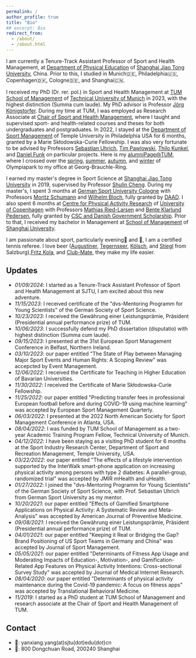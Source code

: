 ```yaml
---
permalink: /
author_profile: true
title: "Bio"
## excerpt: Bio
redirect_from: 
  - /about/
  - /about.html
---
```


I am currently a Tenure-Track Assistant Professor of Sport and Health Management, at [Department of Physical Education](https://tiyuxi.sjtu.edu.cn) of [Shanghai Jiao Tong University](https://www.sjtu.edu.cn/), China. Prior to this, I studied in Munich🇩🇪, Philadelphia🇺🇸, Copenhagen🇩🇰, Cologne🇩🇪, and Shanghai🇨🇳.

I received my PhD (Dr. rer. pol.) in Sport and Health Management at [TUM School of Management](https://www.wi.tum.de/) of [Technical University of Munich](https://www.tum.de/) in 2023, with the highest distinction (Summa cum laude). My PhD advisor is Professor [Jörg Königstorfer](https://www.sg.tum.de/en/mgt/team/ordinarius/). During my time at TUM, I was employed as Research Associate at [Chair of Sport and Health Management](https://www.sg.tum.de/en/mgt/home/), where I taught and supervised sport- and health-related courses and theses for both undergraduates and postgraduates. In 2022, I stayed at the [Department of Sport Management](https://sthm.temple.edu/sport-and-recreation-management/) of Temple University in Philadelphia USA for 6 months, granted by a Marie Skłodowska-Curie Fellowship. I was also very fortunate to be advised by Professors [Sebastian Uhrich](https://fis.dshs-koeln.de/portal/de/persons/sebastian-uhrich(d54fc935-c4f4-4231-8196-8896b3e4c01a).html), [Tim Pawlowski](https://uni-tuebingen.de/en/faculties/faculty-of-economics-and-social-sciences/subjects/department-of-social-sciences/sports-science/institute/departments/sport-economics-sport-management-media-research/team/prof-dr-tim-pawlowski/), [Thilo Kunkel](https://sthm.temple.edu/faculty-and-staff/profile/?smid=1782), and [Daniel Funk](https://sthm.temple.edu/faculty-and-staff/profile/?smid=1771) on particular projects. Here is my [alumniPage@TUM](https://www.hs.mh.tum.de/en/mgt/team/alumni/personal-information-yanxiang-yang/), where I crossed over the [spring](https://yanxiang-yang.github.io/images/path1.jpg), [summer](https://yanxiang-yang.github.io/images/path2.jpg), [autumn](https://yanxiang-yang.github.io/images/path3.jpg), and [winter](https://yanxiang-yang.github.io/images/path4.jpg) of Olympiapark to my office at Georg-Brauchle-Ring.

I earned my master's degree in Sport Science at [Shanghai Jiao Tong University](https://www.sjtu.edu.cn/) in 2019, supervised by Professor [Shulin Cheng](https://www.researchgate.net/profile/Sulin-Cheng). During my master's, I spent 3 months at [German Sport University Cologne](https://www.dshs-koeln.de/) with Professors [Moritz Schumann](https://www.tu-chemnitz.de/hsw/ab/prof/sportmedizin/professur/leitung.php.en) and [Wilhelm Bloch](https://www.dshs-koeln.de/visitenkarte/person/univ-prof-dr-wilhelm-bloch/), fully granted by [DAAD](https://www.daad.org.cn/zh/find-funding/funding-programmes-in-germany/master-short-term-scholarship). I also spent 6 months at [Centre for Physical Activity Research](https://aktivsundhed.dk/da/) of [University of Copenhagen](https://www.ku.dk/english/) with Professors [Mathias Ried-Larsen](https://www.aktivsundhed.dk/riedlarsen-group) and [Bente Klarlund Pedersen](https://scholar.google.com/citations?user=iVihIzAAAAAJ&hl=en&oi=ao), fully granted by [CSC and Danish Government Scholarship](https://www.csc.edu.cn/chuguo). Prior to that, I received my bachelor in Management at [School of Management](https://ms.shu.edu.cn) of [Shanghai University](https://shu.edu.cn/).

I am passionate about sport, particularly evening🏃 and 🎾, I am a certified tennis referee. I love beer ([Augustiner](https://yanxiang-yang.github.io/images/beer1.jpg), [Tegernseer](https://yanxiang-yang.github.io/images/beer2.jpg), [Kölsch](https://yanxiang-yang.github.io/images/beer3.jpg), and [Stiegl](https://yanxiang-yang.github.io/images/beer4.jpg) from Salzburg),[Fritz Kola](https://yanxiang-yang.github.io/images/beer5.jpg), and [Club-Mate](https://yanxiang-yang.github.io/images/beer6.jpg), they make my life easier.


## Updates

* _01/09/2024_: I started as a Tenure-Track Assistant Professor of Sport and Health Management at SJTU, I am excited about this new adventure.
* _11/15/2023_: I received certificate of the "dvs-Mentoring Programm for Young Scientists" of the German Society of Sport Science.
* _10/23/2023_: I received the Gewährung einer Leistungsprämie, Präsident (Presidential annual performance prize) of TUM.
* _10/06/2023_: I successfully defend my PhD dissertation (disputatio) with highest distinction (Summa cum laude).
* _09/15/2023_: I presented at the 31st European Sport Management Conference in Belfast, Northern Ireland.
* _03/10/2023_: our paper entitled "The State of Play between Managing Major Sport Events and Human Rights: A Scoping Review" was accepcted by Event Management.
* _12/06/2022_: I received the Certificate for Teaching in Higher Education of Bavarian Universities.
* _11/30/2022_: I received the Certificate of Marie Skłodowska-Curie Fellowship.
* _11/25/2022_: our paper entitled "Predicting transfer fees in professional European football before and during COVID-19 using machine learning" was accepted by European Sport Management Quarterly.
* _06/03/2022_: I presented at the 2022 North American Society for Sport Management Conference in Atlanta, USA.
* _08/04/2022_: I was funded by TUM School of Management as a two-year Academic Training Program Fellow, Technical University of Munich.
* _04/12/2022_: I have been staying as a visiting PhD student for 6 months at the Sport Industry Research Center, Department of Sport and Recreation Management, Temple University, USA.
* _03/22/2022_: our paper entitled "The effects of a lifestyle intervention supported by the InterWalk smart-phone application on increasing physical activity among persons with type 2 diabetes: A parallel-group, randomized trial" was accepted by JMIR mHealth and uHealth.
* _01/27/2022_: I joined the "dvs-Mentoring Programm for Young Scientists" of the German Society of Sport Science, with Prof. Sebastian Uhrich from German Sport University as my mentor.
* _10/20/2021_: our paper entitled "Effects of Gamified Smartphone Applications on Physical Activity: A Systematic Review and Meta-Analysis" was accepted by American Journal of Preventive Medicine.
* _09/08/2021_: I received the Gewährung einer Leistungsprämie, Präsident (Presidential annual performance prize) of TUM.
* _04/01/2021_: our paper entitled "Keeping it Real or Bridging the Gap? Brand Positioning of US Sport Teams in Germany and China" was accepted by Journal of Sport Management.
* _05/05/2021_: our paper entitled "Determinants of Fitness App Usage and Moderating Impacts of Education-, Motivation-, and Gamification-Related App Features on Physical Activity Intentions: Cross-sectional Survey Study" was accepted by Journal of Medical Internet Research.
* _08/04/2020_: our paper entitled "Determinants of physical activity maintenance during the Covid-19 pandemic: A focus on fitness apps" was accepted by Translational Behavioral Medicine.
* _11/2019_: I started as a PhD student at TUM School of Management and research associate at the Chair of Sport and Health Management of TUM.

## Contact

* 📧: yanxiang.yang(at)sjtu(dot)edu(dot)cn
* 📮: 800 Dongchuan Road, 200240 Shanghai



